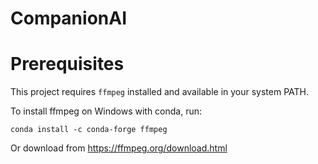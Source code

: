 # CompanionAI

# Prerequisites

This project requires `ffmpeg` installed and available in your system PATH.

To install ffmpeg on Windows with conda, run:

```
conda install -c conda-forge ffmpeg
```

Or download from https://ffmpeg.org/download.html